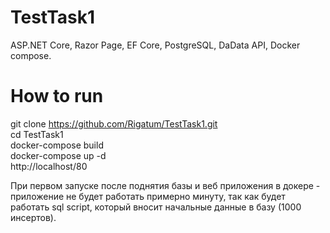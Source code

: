 # TestTask1
ASP.NET Core, Razor Page, EF Core, PostgreSQL, DaData API, Docker compose.
# How to run
git clone https://github.com/Rigatum/TestTask1.git  <br>
cd TestTask1  <br>
docker-compose build  <br>
docker-compose up -d  <br>
http://localhost/80  <br>

При первом запуске после поднятия базы и веб приложения в докере - приложение не будет работать примерно минуту, так как будет работать sql script, который вносит начальные данные в базу (1000 инсертов).
